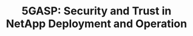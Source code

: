 ---
paper_type: Conference
title: "5GASP: Security and Trust in NetApp Deployment and Operation"
authors: Jorge Gallego-Madrid, Ana Hermosilla, Antonio F. Skarmeta
journal_title: "Joint European Conference on Networks and Communications & 6G Summit (EuCNC/6G Summit): Workshop 8 - From 5G to 6G Automated and Intelligent SecuriTy: FAST"
doi: "Not Yet Available"
repository_link: "Not Yet Available"
relevance: "Not Yet Available"
---